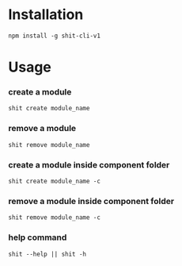# Installation

```
npm install -g shit-cli-v1
```

# Usage

### create a module

```
shit create module_name
```

### remove a module

```
shit remove module_name
```

### create a module inside component folder

```
shit create module_name -c
```

### remove a module inside component folder

```
shit remove module_name -c
```

### help command

```
shit --help || shit -h
```
